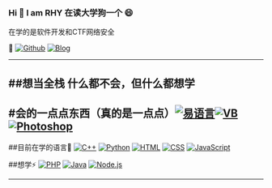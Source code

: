 ### Hi  👋 I am RHY  在读大学狗一个 😄
在学的是软件开发和CTF网络安全

💬
[![Github](https://img.shields.io/badge/-Github-000?style=flat&logo=Github&logoColor=white)](https://github.com/renhy04)
[![Blog](https://img.shields.io/badge/-Blog-blue?style=flat&logo=wordpress&logoColor=white)](https://rerizon.cn)

---
##想当全栈 什么都不会，但什么都想学
---
#会的一点点东西（真的是一点点）[![易语言](https://img.shields.io/badge/-易语言-F00?style=flat&logo=&logoColor=white)](#)[![VB](https://img.shields.io/badge/-VB-F00?style=flat&logo=&logoColor=white)](#)[![Photoshop](https://img.shields.io/badge/-Photoshop-00c8f9?style=flat&logo=adobe%20photoshop&logoColor=white)](#)
---
##目前在学的语言🌱
[![C++](https://img.shields.io/badge/-C++-00599C?style=flat&logo=c%2B%2B&logoColor=white)](#)
[![Python](https://img.shields.io/badge/-Python-3776AB?style=flat&logo=python&logoColor=white)](#)
[![HTML](https://img.shields.io/badge/-HTML-E34F26?style=flat&logo=html5&logoColor=white)](#)
[![CSS](https://img.shields.io/badge/-CSS-1572B6?style=flat&logo=css3&logoColor=white)](#)
[![JavaScript](https://img.shields.io/badge/-JavaScript-F7DF1E?style=flat&logo=javascript&logoColor=black)](#)

##想学⚡
[![PHP](https://img.shields.io/badge/-PHP-777BB4?style=flat&logo=php&logoColor=white)](#)
[![Java](https://img.shields.io/badge/-Java-007396?style=flat&logo=java&logoColor=white)](#)
[![Node.js](https://img.shields.io/badge/-Node.js-339933?style=flat&logo=nodedotjs&logoColor=white)](#)




---
